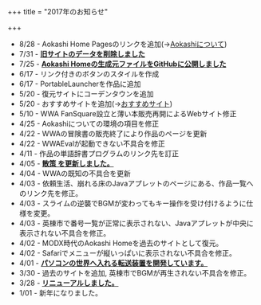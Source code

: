 +++
title = "2017年のお知らせ"

+++

- 8/28 - Aokashi Home Pagesのリンクを追加(→[Aokashiについて](/aboutme/))
- 7/31 - [**旧サイトのデータを削除しました**](07_31.html)
- 7/25 - [**Aokashi Homeの生成元ファイルをGitHubに公開しました**](07_25.html)
- 6/17 - リンク付きのボタンのスタイルを作成
- 6/17 - PortableLauncherを作品に追加
- 5/20 - 復元サイトにコーデンタウンを追加
- 5/20 - おすすめサイトを追加(→[おすすめサイト](/aboutme/recommend.html))
- 5/10 - WWA FanSquare設立と薄い本販売再開によるWebサイト修正
- 4/25 - Aokashiについての環境の項目を修正
- 4/22 - WWAの冒険書の販売終了により作品のページを更新
- 4/22 - WWAEvalが起動できない不具合を修正
- 4/11 - 作品の単語辞書プログラムのリンク先を訂正
- 4/05 - [**散策 を更新しました。**](04_05.html)
- 4/04 - WWAの既知の不具合を更新
- 4/03 - 依頼生活、崩れる床のJavaアプレットのページにある、作品一覧へのリンク先を修正。
- 4/03 - スライムの逆襲でBGMが変わってもキー操作を受け付けるように仕様を変更。
- 4/03 - 英棟市で番号一覧が正常に表示されない、Javaアプレットが中央に表示されない不具合を修正。
- 4/02 - MODX時代のAokashi Homeを過去のサイトとして復元。
- 4/02 - Safariでメニューが縦いっぱいに表示されない不具合を修正。
- 4/01 - [**パソコンの世界へ入れる転送装置を開発しています。**](04_01.html)
- 3/30 - 過去のサイトを追加, 英棟市でBGMが再生されない不具合を修正。
- 3/28 - [**リニューアルしました。**](03_28.html)
- 1/01 - 新年になりました。